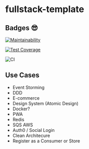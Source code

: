 # fullstack-template

## Badges 😎

[![Maintainability](https://api.codeclimate.com/v1/badges/33725b82e00ea8dba002/maintainability)](https://codeclimate.com/github/douglasselias/fullstack-template/maintainability)

[![Test Coverage](https://api.codeclimate.com/v1/badges/33725b82e00ea8dba002/test_coverage)](https://codeclimate.com/github/douglasselias/fullstack-template/test_coverage)

![CI](https://github.com/douglasselias/fullstack-template/workflows/CI/badge.svg)

## Use Cases

- Event Storming
- DDD
- E-commerce
- Design System (Atomic Design)
- Docker?
- PWA
- Redis
- SQS AWS
- Auth0 / Social Login
- Clean Architecure
- Register as a Consumer or Store
